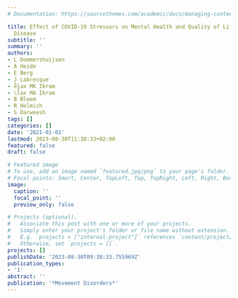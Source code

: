 ```yaml
---
# Documentation: https://sourcethemes.com/academic/docs/managing-content/

title: Effect of COVID-19 Stressors on Mental Health and Quality of Life in Parkinson's
  Disease
subtitle: ''
summary: ''
authors:
- L Dommershuijsen
- A Heide
- E Berg
- J Labrecque
- e̊lax MK Ikram
- \l̊ax MA Ikram
- B Bloem
- R Helmich
- S Darweesh
tags: []
categories: []
date: '2021-01-01'
lastmod: 2023-08-30T11:38:33+02:00
featured: false
draft: false

# Featured image
# To use, add an image named `featured.jpg/png` to your page's folder.
# Focal points: Smart, Center, TopLeft, Top, TopRight, Left, Right, BottomLeft, Bottom, BottomRight.
image:
  caption: ''
  focal_point: ''
  preview_only: false

# Projects (optional).
#   Associate this post with one or more of your projects.
#   Simply enter your project's folder or file name without extension.
#   E.g. `projects = ["internal-project"]` references `content/project/deep-learning/index.md`.
#   Otherwise, set `projects = []`.
projects: []
publishDate: '2023-08-30T09:38:33.755969Z'
publication_types:
- '1'
abstract: ''
publication: '*Movement Disorders*'
---
```

